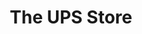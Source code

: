 ---
title: "The UPS Store"
url: /washington/the-ups-store-connecticut-avenue-northwest/
shop: Kopieren
---